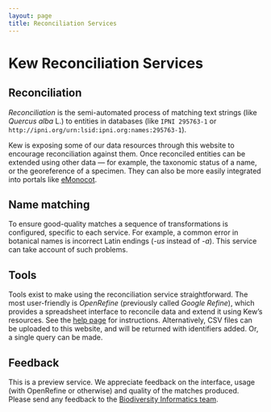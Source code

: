 ```yaml
---
layout: page
title: Reconciliation Services
---
```


# Kew Reconciliation Services

## Reconciliation

_Reconciliation_ is the semi-automated process of matching text strings (like _Quercus alba_ L.) to entities in databases (like `IPNI 295763-1` or `http://ipni.org/urn:lsid:ipni.org:names:295763-1`).

Kew is exposing some of our data resources through this website to encourage reconciliation against them. Once reconciled entities can be extended using other data — for example, the taxonomic status of a name, or the georeference of a specimen. They can also be more easily integrated into portals like [eMonocot](http://emonocot.org/).

## Name matching

To ensure good-quality matches a sequence of transformations is configured, specific to each service. For example, a common error in botanical names is incorrect Latin endings (_-us_ instead of _-a_). This service can take account of such problems.

## Tools

Tools exist to make using the reconciliation service straightforward. The most user-friendly is _OpenRefine_ (previously called _Google Refine_), which provides a spreadsheet interface to reconcile data and extend it using Kew’s resources. See the [help page](${helpUrl}) for instructions. Alternatively, CSV files can be uploaded to this website, and will be returned with identifiers added. Or, a single query can be made.

## Feedback

This is a preview service. We appreciate feedback on the interface, usage (with OpenRefine or otherwise) and quality of the matches produced. Please send any feedback to the [Biodiversity Informatics team](mailto:bi@kew.org?subject=Reconciliation%20service).
